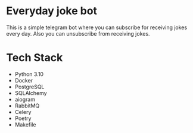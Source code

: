 # Everyday joke bot 
This is a simple telegram bot where you can subscribe for receiving jokes every day. 
Also you can unsubscribe from receiving jokes.

# Tech Stack
- Python 3.10
- Docker
- PostgreSQL
- SQLAlchemy
- aiogram
- RabbitMQ
- Celery
- Poetry
- Makefile
